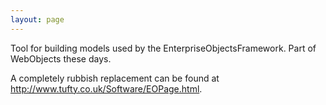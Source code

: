 ```yaml
---
layout: page
---
```


Tool for building models used by the EnterpriseObjectsFramework.  Part of WebObjects these days.

A completely rubbish replacement can be found at http://www.tufty.co.uk/Software/EOPage.html.
